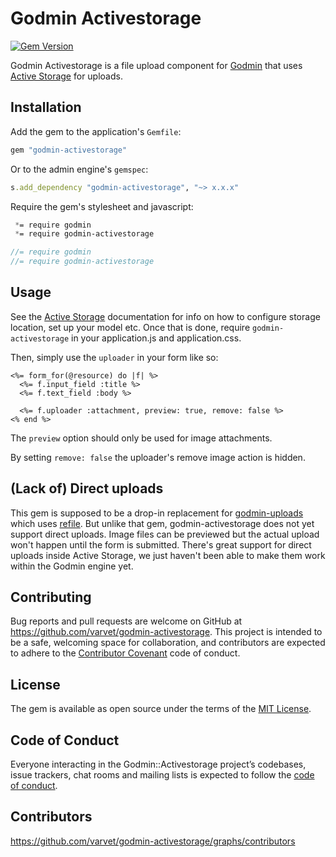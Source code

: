 # Godmin Activestorage

[![Gem Version](http://img.shields.io/gem/v/godmin-activestorage.svg)](https://rubygems.org/gems/godmin-activestorage)

Godmin Activestorage is a file upload component for [Godmin](https://github.com/varvet/godmin) that uses [Active Storage](https://edgeguides.rubyonrails.org/active_storage_overview.html) for uploads.

## Installation

Add the gem to the application's `Gemfile`:

```ruby
gem "godmin-activestorage"
```

Or to the admin engine's `gemspec`:

```ruby
s.add_dependency "godmin-activestorage", "~> x.x.x"
```

Require the gem's stylesheet and javascript:

```css
 *= require godmin
 *= require godmin-activestorage
```

```javascript
//= require godmin
//= require godmin-activestorage
```

## Usage

See the [Active Storage](https://edgeguides.rubyonrails.org/active_storage_overview.html) documentation for info on how to configure storage location, set up your model etc. Once that is done, require `godmin-activestorage` in your application.js and application.css.

Then, simply use the `uploader` in your form like so:

```erb
<%= form_for(@resource) do |f| %>
  <%= f.input_field :title %>
  <%= f.text_field :body %>

  <%= f.uploader :attachment, preview: true, remove: false %>
<% end %>
```

The `preview` option should only be used for image attachments.

By setting `remove: false` the uploader's remove image action is hidden.

## (Lack of) Direct uploads

This gem is supposed to be a drop-in replacement for [godmin-uploads](https://github.com/varvet/godmin-uploads) which uses [refile](https://github.com/refile/refile). But unlike that gem, godmin-activestorage does not yet support direct uploads. Image files can be previewed but the actual upload won't happen until the form is submitted. There's great support for direct uploads inside Active Storage, we just haven't been able to make them work within the Godmin engine yet.

## Contributing

Bug reports and pull requests are welcome on GitHub at https://github.com/varvet/godmin-activestorage. This project is intended to be a safe, welcoming space for collaboration, and contributors are expected to adhere to the [Contributor Covenant](http://contributor-covenant.org) code of conduct.

## License

The gem is available as open source under the terms of the [MIT License](https://opensource.org/licenses/MIT).

## Code of Conduct

Everyone interacting in the Godmin::Activestorage project’s codebases, issue trackers, chat rooms and mailing lists is expected to follow the [code of conduct](https://github.com/varvet/godmin-activestorage/blob/master/CODE_OF_CONDUCT.md).

## Contributors

https://github.com/varvet/godmin-activestorage/graphs/contributors
